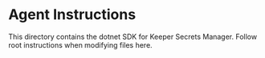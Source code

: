 # Agent Instructions

This directory contains the dotnet SDK for Keeper Secrets Manager. Follow root instructions when modifying files here.
